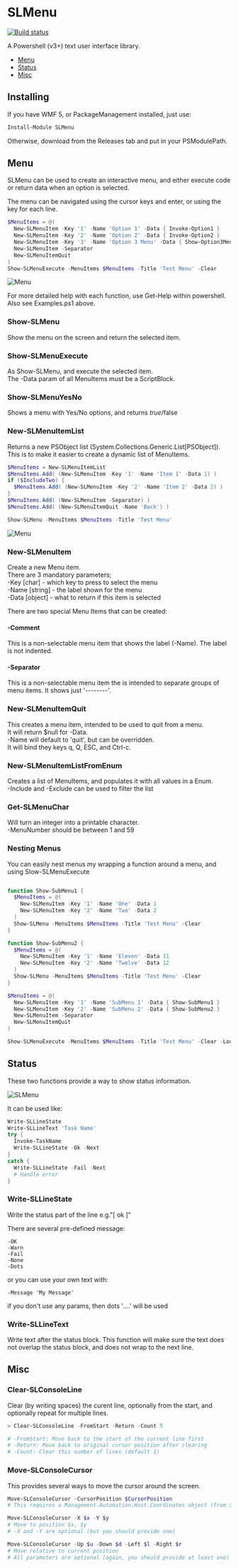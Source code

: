 SLMenu
======
[![Build status](https://ci.appveyor.com/api/projects/status/o0quv9l2lhm7611b?svg=true)](https://ci.appveyor.com/project/SteveLowe/slmenu)

A Powershell (v3+) text user interface library.

  * [Menu](#menu)
  * [Status](#status)
  * [Misc](#misc)


Installing
----------
If you have WMF 5, or PackageManagement installed, just use:
```powershell
Install-Module SLMenu
```

Otherwise, download from the Releases tab and put in your PSModulePath.

Menu
----
SLMenu can be used to create an interactive menu, and either execute code or return data when an option is selected.

The menu can be navigated using the cursor keys and enter, or using the key for each line.

```powershell
$MenuItems = @(
  New-SLMenuItem -Key '1' -Name 'Option 1' -Data { Invoke-Option1 }
  New-SLMenuItem -Key '2' -Name 'Option 2' -Data { Invoke-Option2 }
  New-SLMenuItem -Key '3' -Name 'Option 3 Menu' -Data { Show-Option3Menu }
  New-SLMenuItem -Separator
  New-SLMenuItemQuit
)
Show-SLMenuExecute -MenuItems $MenuItems -Title 'Test Menu' -Clear
```
![Menu](Images/SLMenu.png)

For more detailed help with each function, use Get-Help within powershell.  
Also see Examples.ps1 above.

### Show-SLMenu
Show the menu on the screen and return the selected item.


### Show-SLMenuExecute
As Show-SLMenu, and execute the selected item.  
The -Data param of all MenuItems must be a ScriptBlock.


### Show-SLMenuYesNo
Shows a menu with Yes/No options, and returns $true/$false


### New-SLMenuItemList
Returns a new PSObject list (System.Collections.Generic.List[PSObject]).  
This is to make it easier to create a dynamic list of MenuItems.
```powershell
$MenuItems = New-SLMenuItemList
$MenuItems.Add( (New-SLMenuItem -Key '1' -Name 'Item 1' -Data 1) )
if ($IncludeTwo) {
  $MenuItems.Add( (New-SLMenuItem -Key '2' -Name 'Item 2' -Data 2) )
}
$MenuItems.Add( (New-SLMenuItem -Separator) )
$MenuItems.Add( (New-SLMenuItemQuit -Name 'Back') )

Show-SLMenu -MenuItems $MenuItems -Title 'Test Menu'
```
![Menu](Images/SLMenu2.png)


### New-SLMenuItem
Create a new Menu item.  
There are 3 mandatory parameters;  
  -Key [char] - which key to press to select the menu  
  -Name [string] - the label shown for the menu  
  -Data [object] - what to return if this item is selected 

There are two special Menu Items that can be created:
#### -Comment
This is a non-selectable menu item that shows the label (-Name). The label is 
not indented.

#### -Separator
This is a non-selectable menu item the is intended to separate groups of menu items.
It shows just '--------'.


### New-SLMenuItemQuit
This creates a menu item, intended to be used to quit from a menu.  
It will return $null for -Data.  
-Name will default to 'quit', but can be overridden.  
It will bind they keys q, Q, ESC, and Ctrl-c.


### New-SLMenuItemListFromEnum
Creates a list of MenuItems, and populates it with all values in a Enum.  
-Include and -Exclude can be used to filter the list


### Get-SLMenuChar
Will turn an integer into a printable character.  
-MenuNumber should be between 1 and 59


### Nesting Menus
You can easily nest menus my wrapping a function around a menu, and using Slow-SLMenuExecute
```powershell

function Show-SubMenu1 {
  $MenuItems = @(
    New-SLMenuItem -Key '1' -Name 'One' -Data 1
    New-SLMenuItem -Key '2' -Name 'Two' -Data 2
  )
  Show-SLMenu -MenuItems $MenuItems -Title 'Test Menu' -Clear  
}

function Show-SubMenu2 {
  $MenuItems = @(
    New-SLMenuItem -Key '1' -Name 'Eleven' -Data 11
    New-SLMenuItem -Key '2' -Name 'Twelve' -Data 12
  )
  Show-SLMenu -MenuItems $MenuItems -Title 'Test Menu' -Clear  
}

$MenuItems = @(
  New-SLMenuItem -Key '1' -Name 'SubMenu 1' -Data { Show-SubMenu1 }
  New-SLMenuItem -Key '2' -Name 'SubMenu 2' -Data { Show-SubMenu2 }
  New-SLMenuItem -Separator
  New-SLMenuItemQuit
)

Show-SLMenuExecute -MenuItems $MenuItems -Title 'Test Menu' -Clear -LoopAfterChoice
```


Status
------
These two functions provide a way to show status information.

![SLMenu](Images/SLMenuStatus.gif)

It can be used like:
```powershell
Write-SLLineState
Write-SLLineText 'Task Name'
try {
  Invoke-TaskName
  Write-SLLineState -Ok -Next
}
catch {
  Write-SLLineState -Fail -Next
  # Handle error
}
```

### Write-SLLineState
Write the status part of the line e.g."[ ok ]"

There are several pre-defined message:

    -OK
    -Warn
    -Fail
    -None
    -Dots

or you can use your own text with:  

    -Message 'My Message'

if you don't use any params, then dots '....' will be used


### Write-SLLineText
Write text after the status block. This function will make sure the text does
not overlap the status block, and does not wrap to the next line.


Misc
----

### Clear-SLConsoleLine
Clear (by writing spaces) the curent line, optionally from the start, and optionally repeat for multiple lines.
```powershell
> Clear-SLConsoleLine -FromStart -Return -Count 5

# -FromStart: Move back to the start of the current line first
# -Return: Move back to original cursor position after clearing
# -Count: Clear this number of lines (default 1)
```

### Move-SLConsoleCursor
This provides several ways to move the cursor around the screen.
```powershell
Move-SLConsoleCursor -CursorPosition $CursorPosition
# This requires a Management.Automation.Host.Coordinates object (from $Host.UI.RawUI.CursorPosition)

Move-SLConsoleCursor -X $x -Y $y
# Move to position $x, $y
# -X and -Y are optional (but you should provide one)

Move-SLConsoleCursor -Up $u -Down $d -Left $l -Right $r
# Move relative to current position
# All parameters are optional (again, you should provide at least one)
```
